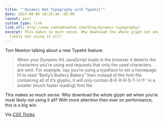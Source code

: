 ```yaml
---
title: "‘Dynamic Web Typography with Typekit’"
date: 2015-08-06 10:25:46 -05:00
layout: post
custom_type: link
link_url: http://www.iamtomnewton.com/blog/dynamic-typography/
excerpt: This makes so much sense. Why download the whole glyph set when you’re most
  likely not using it all?
---
```


Tom Newton talking about a new Typekit feature:

> When your Dynamic Kit JavaScript loads in the browser it detects the characters you’re using and requests that only the used characters are sent. For example, say you’re using a typeface to set a homepage h1 to read “Betty’s Buttery Bakery” then instead of the font-file containing all of it’s glyphs, it will only contain B-E-K-R-S-T-U-Y-‘ in a smaller (much faster loading) font file.

This makes so much sense. Why download the whole glyph set when you’re most likely not using it all? With more attention then ever on performance, this is a big win.

Via *[CSS Tricks](https://css-tricks.com/dynamic-web-typography-with-typekit/)*.
